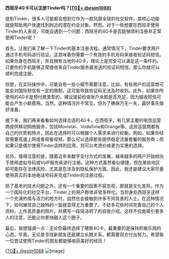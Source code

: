 **西班牙4G卡可以注册Tinder吗？[[TG💪+ @esim1088](https://t.me/s/esim1088)]**

提到Tinder，很多人可能都会想到它作为一款风靡全球的社交软件，其核心功能就是帮助用户快速找到附近的潜在约会对象。然而，对于一些想要在西班牙使用Tinder的人来说，可能会遇到一个问题：西班牙的4G卡是否能够顺利注册并正常使用Tinder呢？

首先，让我们来了解一下Tinder的基本注册流程。通常情况下，Tinder要求用户通过手机号码进行验证。这意味着你需要一个有效的手机号码来接收验证码短信。如果你身在西班牙，并且拥有当地的4G卡，理论上是完全可以满足这一条件的。只要你的手机能够正常接收来自Tinder服务器发送的验证码短信，那么你就可以顺利完成注册。

但是，在实际操作中，可能会有一些小细节需要注意。比如，有些用户的运营商可能会对国际短信有一定的限制，这可能导致验证码无法及时收到。此外，如果你所使用的4G卡是预付费类型的，建议提前检查账户余额是否充足，因为接收短信可能会产生小额费用。当然，这种情况并不常见，但为了确保万无一失，最好事先做好准备。

接下来，我们再来看看如何选择合适的4G卡。在西班牙，有几家主要的电信运营商提供移动网络服务，包括Movistar、Vodafone和Orange等。这些运营商都有自己的优势和特点，因此在选择时可以根据个人需求来进行权衡。例如，如果你经常需要高速上网或者观看视频，那么可以选择那些提供稳定流量套餐的服务商；而如果只是偶尔使用Tinder这样的应用，则可以考虑价格更为实惠的选择。

另外，值得注意的是，随着近年来数字支付方式的发展，越来越多的用户开始倾向于使用虚拟号码或VoIP服务来进行注册。这种方式虽然看似便捷，但在某些地区却可能存在法律风险，尤其是在涉及到隐私保护方面。因此，我还是建议大家尽量使用真实的本地电话号码来完成Tinder的注册过程。

除了基本的技术问题之外，还有一个重要的因素不容忽视，那就是文化差异。作为一个国际化的社交平台，Tinder上的用户群体非常多样化。当你身处西班牙这样一个充满热情与活力的地方时，自然也会接触到许多不同背景的人士。在这种情况下，如何展现自己独特的一面就显得尤为重要了。不妨多花些时间完善自己的个人资料，上传高质量的照片，并撰写一段简洁明了的自我介绍。这样不仅能吸引更多人的注意，还能让你更快融入这个圈子。

最后，我想强调一点：无论你最终选择了哪款4G卡，最重要的是保持积极乐观的心态。毕竟，无论是寻找新朋友还是建立长期关系，都需要双方付出努力。希望每一位尝试使用Tinder的朋友都能够收获美好的经历！

[[TG💪+ @esim1088](https://t.me/s/esim1088) ![Image](https://i.postimg.cc/4NQfJmqS/Snipaste-2025-05-13-00-14-12.png)]